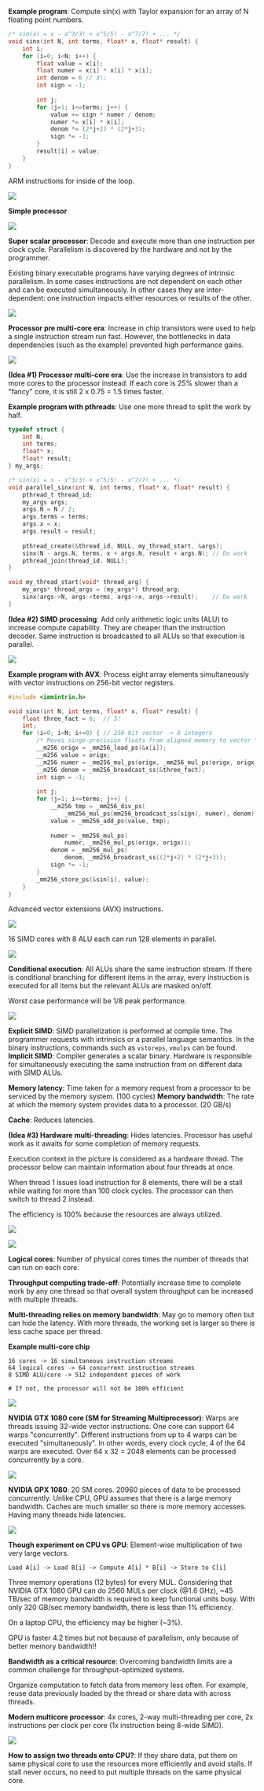 **Example program**: Compute sin(x) with Taylor expansion for an array of N floating point numbers.

```c
/* sin(x) = x - x^3/3! + x^5/5! - x^7/7! + ... */
void sinx(int N, int terms, float* x, float* result) {
	int i;
	for (i=0; i<N; i++) {
		float value = x[i];
		float numer = x[i] * x[i] * x[i];
		int denom = 6 // 3!;
		int sign = -1;
		
		int j;
		for (j=1; i<=terms; j++) {
			value += sign * numer / denom;
			numer *= x[i] * x[i];
			denom *= (2*j+2) * (2*j+3);
			sign *= -1;
		}
		result[i] = value;
	}
}
```

ARM instructions for inside of the loop.

![](images/Pasted%20image%2020220206220040.png)

**Simple processor**

![](images/Pasted%20image%2020220206220506.png)

**Super scalar processor**: Decode and execute more than one instruction per clock cycle. Parallelism is discovered by the hardware and not by the programmer.

Existing binary executable programs have varying degrees of intrinsic parallelism. In some cases instructions are not dependent on each other and can be executed simultaneously. In other cases they are inter-dependent: one instruction impacts either resources or results of the other.

![](images/Pasted%20image%2020220206220612.png)

**Processor pre multi-core era**: Increase in chip transistors were used to help a single instruction stream run fast. However, the bottlenecks in data dependencies (such as the example) prevented high performance gains.

![](images/Pasted%20image%2020220206221234.png)

**(Idea #1) Processor multi-core era**: Use the increase in transistors to add more cores to the processor instead. If each core is 25% slower than a "fancy" core, it is still 2 x 0.75 = 1.5 times faster.

**Example program with pthreads**: Use one more thread to split the work by half.

```c
typedef struct {
	int N;
	int terms;
	float* x;
	float* result;
} my_args;

/* sin(x) = x - x^3/3! + x^5/5! - x^7/7! + ... */
void parallel_sinx(int N, int terms, float* x, float* result) {
	pthread_t thread_id;
	my_args args;
	args.N = N / 2;
	args.terms = terms;
	args.x = x;
	args.result = result;
	
	pthread_create(&thread_id, NULL, my_thread_start, &args);
	sinx(N - args.N, terms, x + args.N, result + args.N); // Do work
	pthread_join(thread_id, NULL);
}

void my_thread_start(void* thread_arg) {
	my_args* thread_args = (my_args*) thread_arg;
	sinx(args->N, args->terms, args->x, args->result);    // Do work
}
```

**(Idea #2) SIMD processing**: Add only arithmetic logic units (ALU) to increase compute capability. They are cheaper than the instruction decoder. Same instruction is broadcasted to all ALUs so that execution is parallel.

![](images/Pasted%20image%2020220206222837.png)

**Example program with AVX**: Process eight array elements simultaneously with vector instructions on 256-bit vector registers.

```c
#include <immintrin.h>

void sinx(int N, int terms, float* x, float* result) {
	float three_fact = 6;  // 3!
	int;
	for (i=0; i<N; i+=8) { // 256-bit vector -> 8 integers
		/* Moves singe-precision floats from aligned memory to vector */
		__m256 origx = _mm256_load_ps(&x[i]);
		__m256 value = origx;
		__m256 numer = _mm256_mul_ps(origx, _mm256_mul_ps(origx, origx));
		__m256 denom = _mm256_broadcast_ss(&three_fact);
		int sign = -1;
		
		int j;
		for (j=1; i<=terms; j++) {
			__m256 tmp = _mm256_div_ps(
				_mm256_mul_ps(mm256_broadcast_ss(sign), numer), denom);
			value = _mm256_add_ps(value, tmp);
			
			numer = _mm256_mul_ps(
				numer, _mm256_mul_ps(origx, origx));
			denom = _mm256_mul_ps(
				denom, _mm256_broadcast_ss((2*j+2) * (2*j+3));
			sign *= -1;
		}
		_mm256_store_ps(&sin[i], value);
	}
}
```

Advanced vector extensions (AVX) instructions.

![](images/Pasted%20image%2020220206225625.png)

16 SIMD cores with 8 ALU each can run 128 elements in parallel.

![](images/Pasted%20image%2020220206225733.png)

**Conditional execution**: All ALUs share the same instruction stream. If there is conditional branching for different items in the array, every instruction is executed for all items but the relevant ALUs are masked on/off.

Worst case performance will be 1/8 peak performance.

![](images/Pasted%20image%2020220206230302.png)

**Explicit SIMD**: SIMD parallelization is performed at compile time. The programmer requests with intrinsics or a parallel language semantics. In the binary instructions, commands such as `vstoreps`, `vmulps` can be found.
**Implicit SIMD**: Compiler generates a scalar binary. Hardware is responsible for simultaneously executing the same instruction from on different data with SIMD ALUs.

**Memory latency**: Time taken for a memory request from a processor to be serviced by the memory system. (100 cycles)
**Memory bandwidth**: The rate at which the memory system provides data to a processor. (20 GB/s)

**Cache**: Reduces latencies.

**(Idea #3) Hardware multi-threading**: Hides latencies. Processor has useful work as it awaits for some completion of memory requests.

Execution context in the picture is considered as a hardware thread. The processor below can maintain information about four threads at once.

When thread 1 issues load instruction for 8 elements, there will be a stall while waiting for more than 100 clock cycles. The processor can then switch to thread 2 instead.

The efficiency is 100% because the resources are always utilized.

![](images/Pasted%20image%2020220207145527.png)

![](images/Pasted%20image%2020220207145901.png)

**Logical cores**: Number of physical cores times the number of threads that can run on each core.

**Throughput computing trade-off**: Potentially increase time to complete work by any one thread so that overall system throughput can be increased with multiple threads.

**Multi-threading relies on memory bandwidth**: May go to memory often but can hide the latency. With more threads, the working set is larger so there is less cache space per thread.

**Example multi-core chip**

```
16 cores -> 16 simultaneous instruction streams
64 logical cores -> 64 concurrent instruction streams
8 SIMD ALU/core -> 512 independent pieces of work

# If not, the processor will not be 100% efficient
```

![](images/Pasted%20image%2020220207161733.png)

**NVIDIA GTX 1080 core (SM for Streaming Multiprocessor)**: Warps are threads issuing 32-wide vector instructions. One core can support 64 warps "concurrently". Different instructions from up to 4 warps can be executed "simultaneously". In other words, every clock cycle, 4 of the 64 warps are executed. Over 64 x 32 = 2048 elements can be processed concurrently by a core.

![](images/Pasted%20image%2020220207162514.png)

**NVIDIA GPX 1080**: 20 SM cores. 20960 pieces of data to be processed concurrently. Unlike CPU, GPU assumes that there is a large memory bandwidth. Caches are much smaller so there is more memory accesses. Having many threads hide latencies.

![](images/Pasted%20image%2020220207163035.png)

**Though experiment on CPU vs GPU**: Element-wise multiplication of two very large vectors.

```
Load A[i] -> Load B[i] -> Compute A[i] * B[i] -> Store to C[i]
```

Three memory operations (12 bytes) for every MUL. Considering that NVIDIA GTX 1080 GPU can do 2560 MULs per clock (@1.6 GHz), ~45 TB/sec of memory bandwidth is required to keep functional units busy. With only 320 GB/sec memory bandwidth, there is less than 1% efficiency.

On a laptop CPU, the efficiency may be higher (~3%).

GPU is faster 4.2 times but not because of parallelism, only because of better memory bandwidth!!

**Bandwidth as a critical resource**: Overcoming bandwidth limits are a common challenge for throughput-optimized systems.

Organize computation to fetch data from memory less often. For example, reuse data previously loaded by the thread or share data with across threads.

**Modern multicore processor**: 4x cores, 2-way multi-threading per core, 2x instructions per clock per core (1x instruction being 8-wide SIMD).

![](images/Pasted%20image%2020220207170914.png)

**How to assign two threads onto CPU?**: If they share data, put them on same physical core to use the resources more efficiently and avoid stalls. If stall never occurs, no need to put multiple threads on the same physical core.